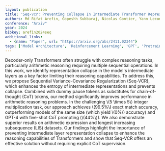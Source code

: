 ```yaml
---
layout: publication
title: 'Seq-vcr: Preventing Collapse In Intermediate Transformer Representations For Enhanced Reasoning'
authors: Md Rifat Arefin, Gopeshh Subbaraj, Nicolas Gontier, Yann Lecun, Irina Rish, Ravid Shwartz-ziv, Christopher Pal
conference: "Arxiv"
year: 2024
bibkey: arefin2024seq
additional_links:
  - {name: "Paper", url: "https://arxiv.org/abs/2411.02344"}
tags: ['Model Architecture', 'Reinforcement Learning', 'GPT', 'Pretraining Methods', 'Transformer', 'Prompting']
---
```

Decoder-only Transformers often struggle with complex reasoning tasks,
particularly arithmetic reasoning requiring multiple sequential operations. In
this work, we identify representation collapse in the model's intermediate
layers as a key factor limiting their reasoning capabilities. To address this,
we propose Sequential Variance-Covariance Regularization (Seq-VCR), which
enhances the entropy of intermediate representations and prevents collapse.
Combined with dummy pause tokens as substitutes for chain-of-thought (CoT)
tokens, our method significantly improves performance in arithmetic reasoning
problems. In the challenging \\(5 \times 5\\) integer multiplication task, our
approach achieves \\(99.5%\\) exact match accuracy, outperforming models of the
same size (which yield \\(0%\\) accuracy) and GPT-4 with five-shot CoT prompting
(\\(44%\\)). We also demonstrate superior results on arithmetic expression and
longest increasing subsequence (LIS) datasets. Our findings highlight the
importance of preventing intermediate layer representation collapse to enhance
the reasoning capabilities of Transformers and show that Seq-VCR offers an
effective solution without requiring explicit CoT supervision.
